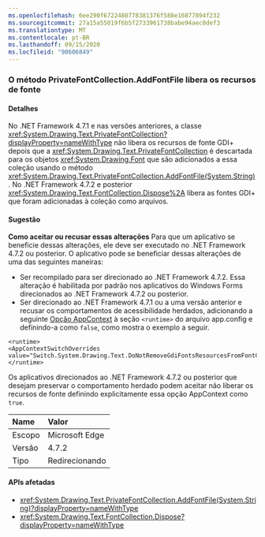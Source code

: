 ```yaml
---
ms.openlocfilehash: 6ee290f6722480778381376f588e16877894f232
ms.sourcegitcommit: 27a15a55019f6b5f2733961738babe94aec0def3
ms.translationtype: MT
ms.contentlocale: pt-BR
ms.lasthandoff: 09/15/2020
ms.locfileid: "90606849"
---
```

### <a name="privatefontcollectionaddfontfile-method-releases-font-resources"></a>O método PrivateFontCollection.AddFontFile libera os recursos de fonte

#### <a name="details"></a>Detalhes

No .NET Framework 4.7.1 e nas versões anteriores, a classe <xref:System.Drawing.Text.PrivateFontCollection?displayProperty=nameWithType> não libera os recursos de fonte GDI+ depois que a <xref:System.Drawing.Text.PrivateFontCollection> é descartada para os objetos <xref:System.Drawing.Font> que são adicionados a essa coleção usando o método <xref:System.Drawing.Text.PrivateFontCollection.AddFontFile(System.String)>. No .NET Framework 4.7.2 e posterior <xref:System.Drawing.Text.FontCollection.Dispose%2A> libera as fontes GDI+ que foram adicionadas à coleção como arquivos.

#### <a name="suggestion"></a>Sugestão

**Como aceitar ou recusar essas alterações** Para que um aplicativo se beneficie dessas alterações, ele deve ser executado no .NET Framework 4.7.2 ou posterior. O aplicativo pode se beneficiar dessas alterações de uma das seguintes maneiras:

- Ser recompilado para ser direcionado ao .NET Framework 4.7.2. Essa alteração é habilitada por padrão nos aplicativos do Windows Forms direcionados ao .NET Framework 4.7.2 ou posterior.
- Ser direcionado ao .NET Framework 4.7.1 ou a uma versão anterior e recusar os comportamentos de acessibilidade herdados, adicionando a seguinte [Opção AppContext](../../../../docs/framework/configure-apps/file-schema/runtime/appcontextswitchoverrides-element.md) à seção `<runtime>` do arquivo app.config e definindo-a como `false`, como mostra o exemplo a seguir.

<pre><code class="lang-xml">&lt;runtime&gt;&#13;&#10;&lt;AppContextSwitchOverrides value=&quot;Switch.System.Drawing.Text.DoNotRemoveGdiFontsResourcesFromFontCollection=false&quot;/&gt;&#13;&#10;&lt;/runtime&gt;&#13;&#10;</code></pre>

Os aplicativos direcionados ao .NET Framework 4.7.2 ou posterior que desejam preservar o comportamento herdado podem aceitar não liberar os recursos de fonte definindo explicitamente essa opção AppContext como `true`.

| Name    | Valor       |
|:--------|:------------|
| Escopo   | Microsoft Edge        |
| Versão | 4.7.2       |
| Tipo    | Redirecionando |

#### <a name="affected-apis"></a>APIs afetadas

- <xref:System.Drawing.Text.PrivateFontCollection.AddFontFile(System.String)?displayProperty=nameWithType>
- <xref:System.Drawing.Text.FontCollection.Dispose?displayProperty=nameWithType>
